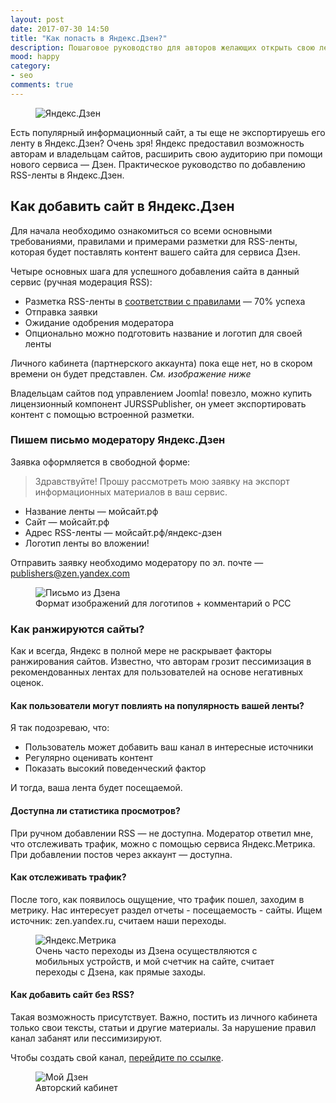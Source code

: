 ```yaml
---
layout: post
date: 2017-07-30 14:50
title: "Как попасть в Яндекс.Дзен?"
description: Пошаговое руководство для авторов желающих открыть свою ленту в Яндекс.Дзен. Технические моменты данной процедуры. Разметка RSS-ленты для экспорта контента.
mood: happy
category:
- seo
comments: true
---
```


<figure>
    <img src="http://dubkov.xyz/assets/img/dzen_cover.jpg" alt="Яндекс.Дзен" />
</figure>

Есть популярный информационный сайт, а ты еще не экспортируешь его ленту в Яндекс.Дзен? Очень зря! Яндекс предоставил возможность авторам и владельцам сайтов, расширить свою аудиторию при помощи нового сервиса — Дзен. Практическое руководство по добавлению RSS-ленты в Яндекс.Дзен. 

<!--more-->

## Как добавить сайт в Яндекс.Дзен

Для начала необходимо ознакомиться со всеми основными требованиями, правилами и примерами разметки для RSS-ленты, которая будет поставлять контент вашего сайта для сервиса Дзен.

Четыре основных шага для успешного добавления сайта в данный сервис (ручная модерация RSS):

* Разметка RSS-ленты в <a href="https://yandex.ru/support/zen/publishers/rss.html" rel="nofollow">соответствии с правилами</a> — 70% успеха
* Отправка заявки
* Ожидание одобрения модератора
* Опционально можно подготовить название и логотип для своей ленты

Личного кабинета (партнерского аккаунта) пока еще нет, но в скором времени он будет представлен. <i>См. изображение ниже</i>

Владельцам сайтов под управлением Joomla! повезло, можно купить лицензионный компонент JURSSPublisher, он умеет экспортировать контент с помощью встроенной разметки.

### Пишем письмо модератору Яндекс.Дзен

Заявка оформляется в свободной форме:

>Здравствуйте! Прошу рассмотреть мою заявку на экспорт информационных материалов в ваш сервис.
* Название ленты — мойсайт.рф
* Сайт — мойсайт.рф
* Адрес RSS-ленты — мойсайт.рф/яндекс-дзен
* Логотип ленты во вложении!

Отправить заявку необходимо модератору по эл. почте — publishers@zen.yandex.com

<figure>
    <img src="http://dubkov.xyz/assets/img/dzen.png" alt="Письмо из Дзена" />
    <figcaption>Формат изображений для логотипов + комментарий о PCC</figcaption>
</figure>

### Как ранжируются сайты?

Как и всегда, Яндекс в полной мере не раскрывает факторы ранжирования сайтов. Известно, что авторам грозит пессимизация в рекомендованных лентах для пользователей на основе негативных оценок.

#### Как пользователи могут повлиять на популярность вашей ленты?

Я так подозреваю, что:

* Пользователь может добавить ваш канал в интересные источники
* Регулярно оценивать контент
* Показать высокий поведенческий фактор

И тогда, ваша лента будет посещаемой. 

#### Доступна ли статистика просмотров?

При ручном добавлении RSS — не доступна. Модератор ответил мне, что отслеживать трафик, можно с помощью сервиса Яндекс.Метрика.
При добавлении постов через аккаунт — доступна.

#### Как отслеживать трафик?

После того, как появилось ощущение, что трафик пошел, заходим в метрику. Нас интересует раздел отчеты - посещаемость - сайты.
Ищем источник: zen.yandex.ru, считаем наши переходы.

<figure>
    <img src="http://dubkov.xyz/assets/img/metrika.png" alt="Яндекс.Метрика" />
    <figcaption>Очень часто переходы из Дзена осуществляются с мобильных устройств, и мой счетчик на сайте, считает переходы с Дзена, как прямые заходы.</figcaption>
</figure>

#### Как добавить сайт без RSS?

Такая возможность присутствует. Важно, постить из личного кабинета только свои тексты, статьи и другие материалы. За нарушение правил канал забанят или пессимизируют.

Чтобы создать свой канал, <a href="https://zen.yandex.ru/media" rel="nofollow">перейдите по ссылке</a>.

<figure>
    <img src="http://dubkov.xyz/assets/img/dzen-3.png" alt="Мой Дзен" />
    <figcaption>Авторский кабинет</figcaption>
</figure>


